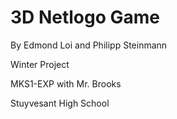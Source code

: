 3D Netlogo Game
===============
By Edmond Loi and Philipp Steinmann

Winter Project

MKS1-EXP with Mr. Brooks

Stuyvesant High School
